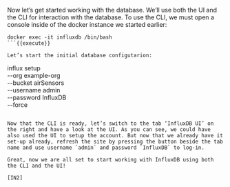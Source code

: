 Now let’s get started working with the database. We’ll use both the UI and the CLI for interaction with the database.
To use the CLI, we must open a console inside of the docker instance we started earlier:

```
docker exec -it influxdb /bin/bash
```{{execute}}

Let’s start the initial database configutarion:

```
influx setup \
  --org example-org \
  --bucket airSensors \
  --username admin \
  --password InfluxDB \
  --force  
```{{execute}}

Now that the CLI is ready, let’s switch to the tab ‘InfluxDB UI’ on the right and have a look at the UI. As you can see, we could have also used the UI to setup the account. But now that we already have it set-up already, refresh the site by pressing the button beside the tab name and use username `admin` and password `InfluxDB` to log-in.

Great, now we are all set to start working with InfluxDB using both the CLI and the UI!

[IN2]